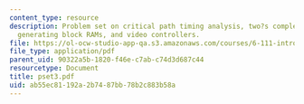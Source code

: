 ```yaml
---
content_type: resource
description: Problem set on critical path timing analysis, two?s complement multiplier,
  generating block RAMs, and video controllers.
file: https://ol-ocw-studio-app-qa.s3.amazonaws.com/courses/6-111-introductory-digital-systems-laboratory-spring-2006/ab55ec81192a2b7487bb78b2c883b58a_pset3.pdf
file_type: application/pdf
parent_uid: 90322a5b-1820-f46e-c7ab-c74d3d687c44
resourcetype: Document
title: pset3.pdf
uid: ab55ec81-192a-2b74-87bb-78b2c883b58a
---
```

